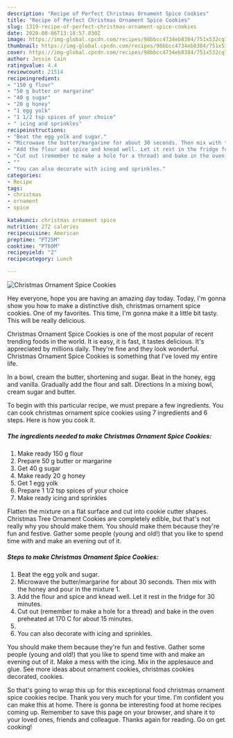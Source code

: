 ```yaml
---
description: "Recipe of Perfect Christmas Ornament Spice Cookies"
title: "Recipe of Perfect Christmas Ornament Spice Cookies"
slug: 1319-recipe-of-perfect-christmas-ornament-spice-cookies
date: 2020-08-06T13:18:57.830Z
image: https://img-global.cpcdn.com/recipes/98bbcc4734eb8384/751x532cq70/christmas-ornament-spice-cookies-recipe-main-photo.jpg
thumbnail: https://img-global.cpcdn.com/recipes/98bbcc4734eb8384/751x532cq70/christmas-ornament-spice-cookies-recipe-main-photo.jpg
cover: https://img-global.cpcdn.com/recipes/98bbcc4734eb8384/751x532cq70/christmas-ornament-spice-cookies-recipe-main-photo.jpg
author: Jessie Cain
ratingvalue: 4.4
reviewcount: 21514
recipeingredient:
- "150 g flour"
- "50 g butter or margarine"
- "40 g sugar"
- "20 g honey"
- "1 egg yolk"
- "1 1/2 tsp spices of your choice"
- " icing and sprinkles"
recipeinstructions:
- "Beat the egg yolk and sugar."
- "Microwave the butter/margarine for about 30 seconds. Then mix with the honey and pour in the mixture 1."
- "Add the flour and spice and knead well. Let it rest in the fridge for 30 minutes."
- "Cut out (remember to make a hole for a thread) and bake in the oven preheated at 170 C for about 15 minutes."
- ""
- "You can also decorate with icing and sprinkles."
categories:
- Recipe
tags:
- christmas
- ornament
- spice

katakunci: christmas ornament spice 
nutrition: 272 calories
recipecuisine: American
preptime: "PT25M"
cooktime: "PT60M"
recipeyield: "2"
recipecategory: Lunch

---
```



![Christmas Ornament Spice Cookies](https://img-global.cpcdn.com/recipes/98bbcc4734eb8384/751x532cq70/christmas-ornament-spice-cookies-recipe-main-photo.jpg)

Hey everyone, hope you are having an amazing day today. Today, I'm gonna show you how to make a distinctive dish, christmas ornament spice cookies. One of my favorites. This time, I'm gonna make it a little bit tasty. This will be really delicious.

Christmas Ornament Spice Cookies is one of the most popular of recent trending foods in the world. It is easy, it is fast, it tastes delicious. It's appreciated by millions daily. They're fine and they look wonderful. Christmas Ornament Spice Cookies is something that I've loved my entire life.

In a bowl, cream the butter, shortening and sugar. Beat in the honey, egg and vanilla. Gradually add the flour and salt. Directions In a mixing bowl, cream sugar and butter.


To begin with this particular recipe, we must prepare a few ingredients. You can cook christmas ornament spice cookies using 7 ingredients and 6 steps. Here is how you cook it.

<!--inarticleads1-->

##### The ingredients needed to make Christmas Ornament Spice Cookies:

1. Make ready 150 g flour
1. Prepare 50 g butter or margarine
1. Get 40 g sugar
1. Make ready 20 g honey
1. Get 1 egg yolk
1. Prepare 1 1/2 tsp spices of your choice
1. Make ready  icing and sprinkles


Flatten the mixture on a flat surface and cut into cookie cutter shapes. Christmas Tree Ornament Cookies are completely edible, but that&#39;s not really why you should make them. You should make them because they&#39;re fun and festive. Gather some people (young and old!) that you like to spend time with and make an evening out of it. 

<!--inarticleads2-->

##### Steps to make Christmas Ornament Spice Cookies:

1. Beat the egg yolk and sugar.
1. Microwave the butter/margarine for about 30 seconds. Then mix with the honey and pour in the mixture 1.
1. Add the flour and spice and knead well. Let it rest in the fridge for 30 minutes.
1. Cut out (remember to make a hole for a thread) and bake in the oven preheated at 170 C for about 15 minutes.
1. 
1. You can also decorate with icing and sprinkles.


You should make them because they&#39;re fun and festive. Gather some people (young and old!) that you like to spend time with and make an evening out of it. Make a mess with the icing. Mix in the applesauce and glue. See more ideas about ornament cookies, christmas cookies decorated, cookies. 

So that's going to wrap this up for this exceptional food christmas ornament spice cookies recipe. Thank you very much for your time. I'm confident you can make this at home. There is gonna be interesting food at home recipes coming up. Remember to save this page on your browser, and share it to your loved ones, friends and colleague. Thanks again for reading. Go on get cooking!
